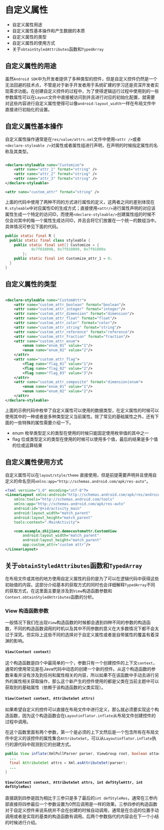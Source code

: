 # 自定义属性

- 自定义属性用途
- 自定义属性基本操作和产生数据的本质
- 自定义属性的类型
- 自定义属性的使用方式
- 关于`obtainStyledAttributes`函数和`TypedArray`

## 自定义属性的用途

虽然`Android SDK`中为开发者提供了多种类型的控件，但是自定义控件仍然是一个无法回避的技术点，不管是对于新手开发者用于系统矿建的学习还是资深开发者实现需求功能。在创建自定义控件的过程中，为了使得逻辑运行过程中使用到的一些参数属性可以在`Layout`文件中直接被访问到并且进行对应的初始化配置，就需要对这些内容进行自定义属性使得可以像`android:layout_width`一样在布局文件中直接进行初始化的设置。

## 自定义属性基本操作

自定义属性操作通常是在`res/value/attrs.xml`文件中使用`<attr />`或者`<declare-styleable />`对属性或者属性组进行声明，在声明的时候指定属性的名称及其类型。

```xml

<declare-styleable name="Customize">
    <attr name="attr_1" format="string" />
    <attr name="attr_2" format="string" />
    <attr name="attr_3" format="string" />
</declare-styleable>

<attr name="custom_attr" format="string" />

```

上面的代码中使用了两种不同的方式进行属性的定义，这两者之间的差别体现在`R.styleable`中对应属性ID的生成方式；直接使用`<attr/>`进行属性声明的对应该属性生成一个特定的访问ID，而使用`<declare-styleable/>`创建属性组的时候不仅会对其中的每一个属性生成访问ID，并且会将它们放置在一个统一的数组当中。具体情况可参见下面的代码。

```java
public static final R {
  public static final class styleable {
    public static final int[] Customize = {
            0x7f010098, 0x7f010099, 0x7f01009a
        };
    public static final int Customize_attr_1 = 0;
  }
}
```

## 自定义属性的类型

```xml

<declare-styleable name="CustomAttr">
    <attr name="custom_attr_boolean" format="boolean"/>
    <attr name="custom_attr_integer" format="integer"/>
    <attr name="custom_attr_dimension" format="dimension"/>
    <attr name="custom_attr_float" format="float"/>
    <attr name="custom_attr_color" format="color"/>
    <attr name="custom_attr_string" format="string"/>
    <attr name="custom_attr_reference" format="reference"/>
    <attr name="custom_attr_fraction" format="fraction"/>
    <attr name="custom_attr_enum">
        <enum name="enum_01" value="1"/>
        <enum name="enum_02" value="2"/>
    </attr>
    <attr name="custom_attr_flag">
        <flag name="flag_01" value="1"/>
        <flag name="flag_02" value="2"/>
        <flag name="flag_03" value="3"/>
    </attr>
    <attr name="custom_attr_composite" format="dimension|enum">
        <enum name="enum_01" value="1"/>
        <enum name="enum_02" value="2"/>
    </attr>
</declare-styleable>

```

上面的示例代码中枚举了自定义属性可以使用的数据类型，在定义属性的时候可以使用其中的一种或者是多种类型定义当前属性。除了常见的基础属性之外，还有下面的一些特殊的属性需要介绍一下。

- enum 枚举类型定义的类型在使用的时候只能固定使用枚举值的其中之一
- flag 位或类型定义的类型在使用的时候可以使用多个值，最后的结果是多个值的位或运算结果

## 自定义属性使用方式

自定义属性可以在`layout/style/theme` 直接使用，但是前提需要声明并且使用自定义的命名空间`xmlns:app="http://schemas.android.com/apk/res-auto"`。

```xml
<?xml version="1.0" encoding="utf-8"?>
<LinearLayout xmlns:android="http://schemas.android.com/apk/res/android"
    xmlns:tools="http://schemas.android.com/tools"
    xmlns:app="http://schemas.android.com/apk/res-auto"
    android:id="@+id/activity_main"
    android:layout_width="match_parent"
    android:layout_height="match_parent"
    tools:context=".MainActivity">

    <com.example.zhijianz.democustomattr.CustomView
        android:layout_width="match_parent"
        android:layout_height="match_parent"
        app:custom_attr="custom attr"/>
</LinearLayout>

```

## 关于`obtainStyledAttributes`函数和`TypedArray`

在布局文件或其他的地方使用自定义属性的目的是为了可以在逻辑代码中获得这些初始值的内容。这部分介绍基本的获取方式的同时也会详细解释`TypedArray`不同的获取方式，在这里面主要是涉及到`View`构造函数参数和`Context.obtainStyledAttributes`函数的分析。

### View 构造函数参数

一般情况下我们在出现`View`构造函数的时候都会遇到四种不同的参数的构造函数，不同的构造函数调用的时机以及其中不同参数的意义在大多数情况下都不会太过于深究。但实际上这些不同的选择对于自定义属性或者是自带属性的覆盖有着深渊的影响。

#### `View(Context context)`

这个构造函数是四个中最简单的一个，参数只有一个创建控件的上下文`context`，通常的使用常见是在Java代码中动态的创建一个新的控件。从这个构造函数的参数来看并没有涉及到任何和属性相关的内容，所以如果不在该函数中手动去进行另外的属性相关获取操作，那么这个新产生的控件使用的都是父类在当前主题中可以获取到的基础属性（依赖于该构造函数的父类实现）。

#### `View(Context context, AttributeSet attrs)`

如果希望自定义的控件可以直接在布局文件中进行定义，那么就必须要实现这个构造函数，因为这个构造函数会在`Layoutinflator.inflate`从布局文件创建控件的过程中调用。

在这个函数里面有两个参数，第一个是必须的上下文然后是一个包含所有在布局文件中定义的该控件的属性集合`AttributeSet`，可以从`Layoutinflator.inflate`执行的源代码中观测到它的创建方式。

```java
public View inflate(XmlPullParser parser, ViewGroup root, boolean attachToRoot){
  ...
  final AttributeSet attrs = Xml.asAttributeSet(parser);
  ...
}
```

#### `View(Context context, AttributeSet attrs, int defStyleAttr, int defStyleRes)`

直接跳到四参是因为相比于三参只是多了最后的`int defStyleRes`，通常在三参内部直接将四参最后一个参数设置为0然后调用是一样的效果。三参四参的构造函数对于自定义控件来说系统并不会在创建的时候自动调用，通常是在合适的位置手动调用或者是实现的基类的构造函数有调用。后两个参数指代的内容会在下一个小结的时候进行介绍。
